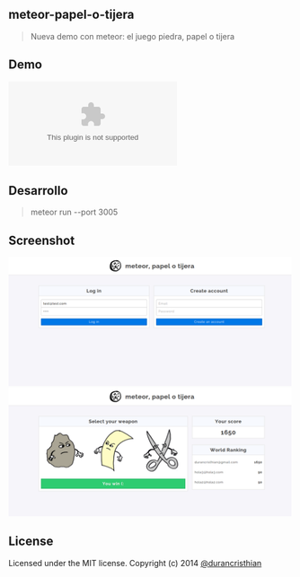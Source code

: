 meteor-papel-o-tijera
----------

> Nueva demo con meteor: el juego piedra, papel o tijera

Demo
----------
![meteor-papel-o-tijera.meteor.com](meteor-papel-o-tijera.meteor.com)

Desarrollo
----------
> meteor run --port 3005

Screenshot
----------
![meteor-papel-o-tijera](https://raw.githubusercontent.com/durancristhian/meteor-papel-o-tijera/master/screenshots/website-1.png)
![meteor-papel-o-tijera](https://raw.githubusercontent.com/durancristhian/meteor-papel-o-tijera/master/screenshots/website-2.png)

License
----------
Licensed under the MIT license.
Copyright (c) 2014 [@durancristhian](https://twitter.com/DuranCristhian)